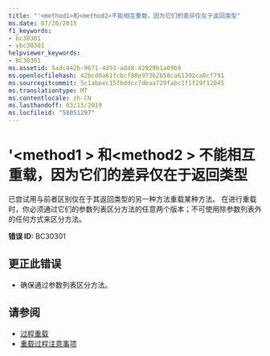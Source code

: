 ```yaml
---
title: "'<method1>和<method2>不能相互重载，因为它们的差异仅在于返回类型"
ms.date: 07/20/2015
f1_keywords:
- bc30301
- vbc30301
helpviewer_keywords:
- BC30301
ms.assetid: 5adc442b-9671-4d93-add8-42929b1a09b9
ms.openlocfilehash: 42bcd0a61fcbcf80e973b2b58ca61392ca0cf791
ms.sourcegitcommit: 5c1abeec15fbddcc7dbaa729fabc1f1f29f12045
ms.translationtype: MT
ms.contentlocale: zh-CN
ms.lasthandoff: 03/15/2019
ms.locfileid: "58051297"
---
```

# <a name="method1-and-method2-cannot-overload-each-other-because-they-differ-only-by-return-types"></a>'\<method1 > 和\<method2 > 不能相互重载，因为它们的差异仅在于返回类型
已尝试用与前者区别仅在于其返回类型的另一种方法重载某种方法。 在进行重载时，你必须通过它们的参数列表区分方法的任意两个版本；不可使用除参数列表外的任何方式来区分方法。  
  
 **错误 ID:** BC30301  
  
## <a name="to-correct-this-error"></a>更正此错误  
  
-   确保通过参数列表区分方法。  
  
## <a name="see-also"></a>请参阅

- [过程重载](../../visual-basic/programming-guide/language-features/procedures/procedure-overloading.md)
- [重载过程注意事项](../../visual-basic/programming-guide/language-features/procedures/considerations-in-overloading-procedures.md)
